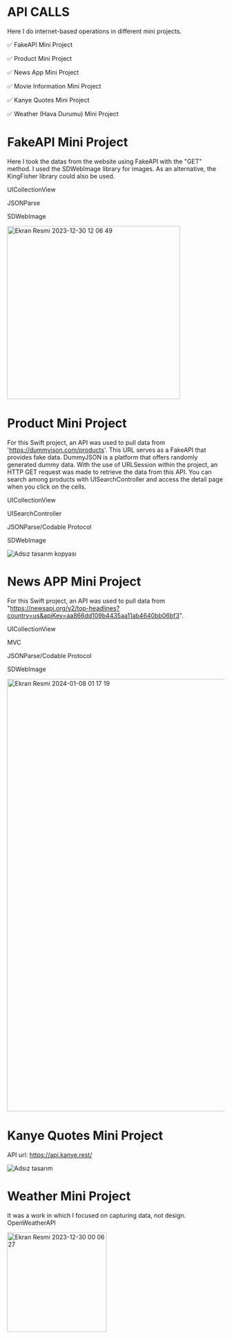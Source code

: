 # API CALLS 
Here I do internet-based operations in different mini projects.

✅ FakeAPI Mini Project

✅ Product Mini Project

✅ News App Mini Project

✅ Movie Information Mini Project

✅ Kanye Quotes Mini Project

✅ Weather (Hava Durumu) Mini Project



# FakeAPI Mini Project

Here I took the datas from the website using FakeAPI with the "GET" method. I used the SDWebImage library for images. As an alternative, the KingFisher library could also be used.

UICollectionView

JSONParse

SDWebImage


<img width="400" alt="Ekran Resmi 2023-12-30 12 06 49" src="https://github.com/ezgikrhnn/API_Studies/assets/109277079/ed999a02-f8dd-4547-a9bd-351d422649a9">


# Product Mini Project

For this Swift project, an API was used to pull data from 'https://dummyjson.com/products'. This URL serves as a FakeAPI that provides fake data. DummyJSON is a platform that offers randomly generated dummy data. With the use of URLSession within the project, an HTTP GET request was made to retrieve the data from this API. You can search among products with UISearchController and access the detail page when you click on the cells.


UICollectionView

UISearchController

JSONParse/Codable Protocol

SDWebImage


![Adsız tasarım kopyası](https://github.com/ezgikrhnn/API_Studies/assets/109277079/7917f5d3-da4b-4557-9d81-7d1f234eb79d)

# News APP Mini Project
For this Swift project, an API was used to pull data from "https://newsapi.org/v2/top-headlines?country=us&apiKey=aa866dd109b4435aa11ab4640bb06bf3".

UICollectionView

MVC

JSONParse/Codable Protocol

SDWebImage

<img width="1000" alt="Ekran Resmi 2024-01-08 01 17 19" src="https://github.com/ezgikrhnn/API_Studies/assets/109277079/a292e537-56ff-4c91-bbd5-dca937acef3a">

# Kanye Quotes Mini Project
API url: https://api.kanye.rest/

![Adsız tasarım](https://github.com/ezgikrhnn/API_Calls/assets/109277079/96ffd83b-b172-4987-b3f6-59b6ad63e764)


# Weather Mini Project

It was a work in which I focused on capturing data, not design.  
OpenWeatherAPI

<img width="230" alt="Ekran Resmi 2023-12-30 00 06 27" src="https://github.com/ezgikrhnn/API_Studies/assets/109277079/0a7624a4-8acc-4cad-a3bd-a4087a3c4d80">
